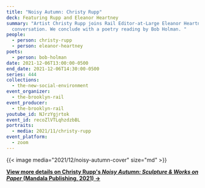 ```yaml
---
title: "Noisy Autumn: Christy Rupp"
deck: Featuring Rupp and Eleanor Heartney
summary: "Artist Christy Rupp joins Rail Editor-at-Large Eleanor Heartney for a
  conversation. We conclude with a poetry reading by Bob Holman. "
people:
  - person: christy-rupp
  - person: eleanor-heartney
poets:
  - person: bob-holman
date: 2021-12-06T13:00:00-0500
end_date: 2021-12-06T14:30:00-0500
series: 444
collections:
  - the-new-social-environment
event_organizer:
  - the-brooklyn-rail
event_producer:
  - the-brooklyn-rail
youtube_id: NJrzYgjrtok
event_id: recoZlVTLqhzdzbBL
portraits:
  - media: 2021/11/christy-rupp
event_platform:
  - zoom
---
```

{{< image media="2021/12/noisy-autumn-cover" size="md" >}}

**[View more details on Christy Rupp's *Noisy Autumn: Sculpture & Works on Paper* (Mandala Publishing, 2021) →](https://www.simonandschuster.com/books/Noisy-Autumn/Christy-Rupp/9781647224844)**